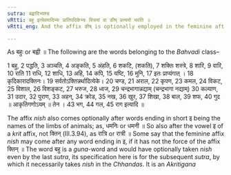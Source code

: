 ```yaml
---
sutra: बह्वादिभ्यश्च
vRtti: बहु इत्येवमादिभ्यः प्रातिपदिकेभ्यः स्त्रियां वा ङीष् प्रत्ययो भवति ॥
vRtti_eng: And the affix ङीष् is optionally employed in the feminine after the words बहु and the rest.

---
```

As बहुः or बह्वी ॥ The following are the words belonging to the _Bahvadi_ class–

1 बहु, 2 पद्धति, 3 अञ्चति, 4 अङ्कति, 5 अंहति, 6 शकटि, (शकति), 7 शक्तिः शस्त्रे, 8 शारि, 9 वारि, 10 राति 11 राधि, 12 शाधि, 13 अहि, 14 कपि, 15 यष्टि, 16 मुनि, 17 इतः प्राप्यंगात् । 18 कृदिकारादक्तिनः। 19 सर्वतोऽक्तिन्नर्थादित्येके। 20 चण्ड, 21 अराल, 22 कृपण, 23 कमल, 24 विकट, 25 विशाल, 26 विशङ्कट, 27 भरुज, 28 ध्वज, 29 चन्द्रभागान्नद्याम् (चन्द्रभागा नद्याम्) 30 कल्याण, 31 उदार, 32 पुराण, 33 अहन्, 34 क्रोड, 35 नख, 36 खुर, 37 शिखा, 38 बाल, 39 शफ, 40 गुद ॥ आकृतिगणोऽयम् ॥ तेन । 43 भग, 44 गल, 45 राग इत्यादि ॥

The affix _nish_ also comes optionally after words ending in short इ being the names of the limbs of animals; as, धमनिः or धमनी ॥ So also after the vowel इ of a _krit_ affix, not क्तिन् (III.3.94), as रात्रि or रात्री ॥ Some say that the feminine affix _nish_ may come after any word ending in इ, if it has not the force of the affix क्तिन् ॥ The word बहु is a _guna_-word and would have optionally taken _nish_ even by the last _sutra_, its specification here is for the subsequent _sutra_, by which it necessarily takes _nish_ in the _Chhandas_. It is an _Akritigana_